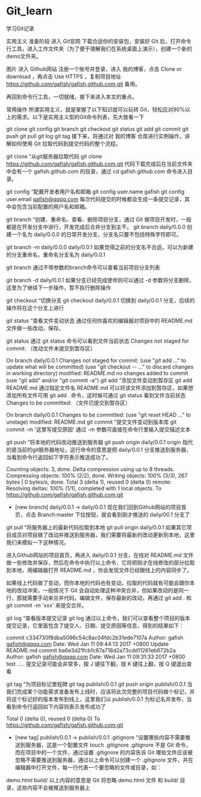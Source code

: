 # Git_learn
学习Git记录

实用主义
准备阶段
进入 Git官网 下载合适你的安装包，安装好 Git 后，打开命令行工具，进入工作文件夹（为了便于理解我们在系统桌面上演示），创建一个新的demo文件夹。

图片
进入 Github网站 注册一个账号并登录，进入 我的博客，点击 Clone or download ，再点击 Use HTTPS ，复制项目地址 https://github.com/gafish/gafish.github.com.git 备用。

再回到命令行工具，一切就绪，接下来进入本文的重点。

常用操作
所谓实用主义，就是掌握了以下知识就可以玩转 Git，轻松应对90%以上的需求。以下是实用主义型的Git命令列表，先大致看一下

git clone
git config
git branch
git checkout
git status
git add
git commit
git push
git pull
git log
git tag
接下来，将通过对 我的博客 仓库进行实例操作，讲解如何使用 Git 拉取代码到提交代码的整个流程。

git clone
“从git服务器拉取代码
git clone https://github.com/gafish/gafish.github.com.git
代码下载完成后在当前文件夹中会有一个 gafish.github.com 的目录，通过 cd gafish.github.com 命令进入目录。

git config
“配置开发者用户名和邮箱
git config user.name gafish
git config user.email gafish@qqqq.com
每次代码提交的时候都会生成一条提交记录，其中会包含当前配置的用户名和邮箱。

git branch
“创建、重命名、查看、删除项目分支，通过 Git 做项目开发时，一般都是在开发分支中进行，开发完成后合并分支到主干。
git branch daily/0.0.0
创建一个名为 daily/0.0.0 的日常开发分支，分支名只要不包括特殊字符即可。

git branch -m daily/0.0.0 daily/0.0.1
如果觉得之前的分支名不合适，可以为新建的分支重命名，重命名分支名为 daily/0.0.1

git branch
通过不带参数的branch命令可以查看当前项目分支列表

git branch -d daily/0.0.1
如果分支已经完成使命则可以通过 -d 参数将分支删除，这里为了继续下一步操作，暂不执行删除操作

git checkout
“切换分支
git checkout daily/0.0.1
切换到 daily/0.0.1 分支，后续的操作将在这个分支上进行

git status
“查看文件变动状态
通过任何你喜欢的编辑器对项目中的 README.md 文件做一些改动，保存。

git status
通过 git status 命令可以看到文件当前状态 Changes not staged for commit: （改动文件未提交到暂存区）

On branch daily/0.0.1
Changes not staged for commit:
  (use "git add <file>..." to update what will be committed)
  (use "git checkout -- <file>..." to discard changes in working directory)
    modified:   README.md
no changes added to commit (use "git add" and/or "git commit -a")
git add
“添加文件变动到暂存区
git add README.md
通过指定文件名 README.md 可以将该文件添加到暂存区，如果想添加所有文件可用 git add . 命令，这时候可通过 git status 看到文件当前状态 Changes to be committed: （文件已提交到暂存区）

On branch daily/0.0.1
Changes to be committed:
  (use "git reset HEAD <file>..." to unstage)
    modified:   README.md
git commit
“提交文件变动到版本库
git commit -m '这里写提交原因'
通过 -m 参数可直接在命令行里输入提交描述文本

git push
“将本地的代码改动推送到服务器
git push origin daily/0.0.1
origin 指代的是当前的git服务器地址，这行命令的意思是把 daily/0.0.1 分支推送到服务器，当看到命令行返回如下字符表示推送成功了。

Counting objects: 3, done.
Delta compression using up to 8 threads.
Compressing objects: 100% (2/2), done.
Writing objects: 100% (3/3), 267 bytes | 0 bytes/s, done.
Total 3 (delta 1), reused 0 (delta 0)
remote: Resolving deltas: 100% (1/1), completed with 1 local objects.
To https://github.com/gafish/gafish.github.com.git
 * [new branch]      daily/0.0.1 -> daily/0.0.1
现在我们回到Github网站的项目首页，点击 Branch:master 下拉按钮，就会看到刚才推送的 daily/00.1 分支了

git pull
“将服务器上的最新代码拉取到本地
git pull origin daily/0.0.1
如果其它项目成员对项目做了改动并推送到服务器，我们需要将最新的改动更新到本地，这里我们来模拟一下这种情况。

进入Github网站的项目首页，再进入 daily/0.0.1 分支，在线对 README.md 文件做一些修改并保存，然后在命令中执行以上命令，它将把刚才在线修改的部分拉取到本地，用编辑器打开 README.md ，你会发现文件已经跟线上的内容同步了。

如果线上代码做了变动，而你本地的代码也有变动，拉取的代码就有可能会跟你本地的改动冲突，一般情况下 Git 会自动处理这种冲突合并，但如果改动的是同一行，那就需要手动来合并代码，编辑文件，保存最新的改动，再通过 git add . 和 git commit -m 'xxx' 来提交合并。

git log
“查看版本提交记录
git log
通过以上命令，我们可以查看整个项目的版本提交记录，它里面包含了提交人、日期、提交原因等信息，得到的结果如下：

commit c334730f8dba5096c54c8ac04fdc2b31ede7107a
Author: gafish <gafish@qqqq.com>
Date:   Wed Jan 11 09:44:13 2017 +0800
    Update README.md
commit ba6e3d21fcb1c87a718d2a73cdd11261eb672b2a
Author: gafish <gafish@qqqq.com>
Date:   Wed Jan 11 09:31:33 2017 +0800
    test
.....
提交记录可能会非常多，按 J 键往下翻，按 K 键往上翻，按 Q 键退出查看

git tag
“为项目标记里程碑
git tag publish/0.0.1
git push origin publish/0.0.1
当我们完成某个功能需求准备发布上线时，应该将此次完整的项目代码做个标记，并将这个标记好的版本发布到线上，这里我们以 publish/0.0.1 为标记名并发布，当看到命令行返回如下内容则表示发布成功了

Total 0 (delta 0), reused 0 (delta 0)
To https://github.com/gafish/gafish.github.com.git
 * [new tag]         publish/0.0.1 -> publish/0.0.1
.gitignore
“设置哪些内容不需要推送到服务器，这是一个配置文件
touch .gitignore
.gitignore 不是 Git 命令，而在项目中的一个文件，通过设置 .gitignore 的内容告诉 Git 哪些文件应该被忽略不需要推送到服务器，通过以上命令可以创建一个 .gitignore 文件，并在编辑器中打开文件，每一行代表一个要忽略的文件或目录，如：

demo.html
build/
以上内容的意思是 Git 将忽略 demo.html 文件 和 build/ 目录，这些内容不会被推送到服务器上
